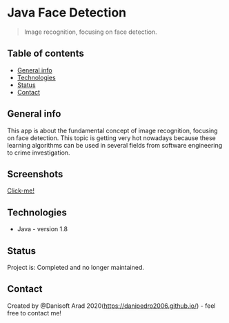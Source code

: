 # Java Face Detection
> Image recognition, focusing on face detection.

## Table of contents
* [General info](#general-info)
* [Technologies](#technologies)
* [Status](#status)
* [Contact](#contact)

## General info
This app is about the fundamental concept of image recognition, focusing on face detection. This
topic is getting very hot nowadays because these learning algorithms can be used in several fields from
software engineering to crime investigation.

## Screenshots
[Click-me!](https://github.com/danipedro2006/Face-detection/blob/master/Screen-Recording-_12-6-2019-12-29-41-PM_.gif)

## Technologies
* Java - version 1.8

## Status
Project is: Completed and no longer maintained.

## Contact
Created by @Danisoft Arad 2020(https://danipedro2006.github.io/) - feel free to contact me!